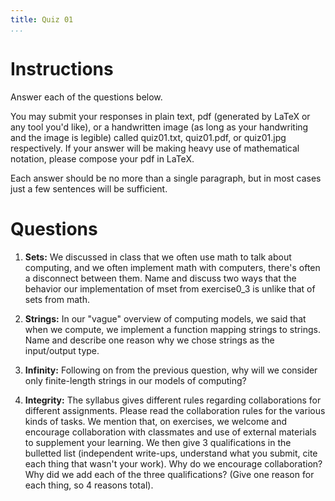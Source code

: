 ```yaml
---
title: Quiz 01
...
```


# Instructions

Answer each of the questions below. 

You may submit your responses in plain text, pdf (generated by LaTeX or any tool you'd like), or a handwritten image (as long as your handwriting and the image is legible) called quiz01.txt, quiz01.pdf, or quiz01.jpg respectively. If your answer will be making heavy use of mathematical notation, please compose your pdf in LaTeX. 

Each answer should be no more than a single paragraph, but in most cases just a few sentences will be sufficient.


# Questions

1. **Sets:** We discussed in class that we often use math to talk about computing, and we often implement math with computers, there's often a disconnect between them. Name and discuss two ways that the behavior our implementation of mset from exercise0_3 is unlike that of sets from math.

1. **Strings:** In our "vague" overview of computing models, we said that when we compute, we implement a function mapping strings to strings. Name and describe one reason why we chose strings as the input/output type.

1. **Infinity:** Following on from the previous question, why will we consider only finite-length strings in our models of computing?

1. **Integrity:** The syllabus gives different rules regarding collaborations for different assignments. Please read the collaboration rules for the various kinds of tasks. We mention that, on exercises, we welcome and encourage collaboration with classmates and use of external materials to supplement your learning. We then give 3 qualifications in the bulletted list (independent write-ups, understand what you submit, cite each thing that wasn't your work). Why do we encourage collaboration? Why did we add each of the three qualifications? (Give one reason for each thing, so 4 reasons total). 
